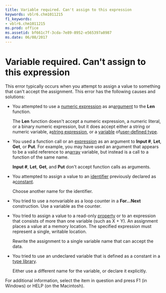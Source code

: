 ```yaml
---
title: Variable required. Can't assign to this expression
keywords: vblr6.chm1011215
f1_keywords:
- vblr6.chm1011215
ms.prod: office
ms.assetid: bf661c7f-3cda-7e89-8952-e565397a8987
ms.date: 06/08/2017
---
```



# Variable required. Can't assign to this expression

This error typically occurs when you attempt to assign a value to something that can't accept the assignment. This error has the following causes and solutions:



- You attempted to use a [numeric expression](../../Glossary/vbe-glossary.md) as an[argument](../../Glossary/vbe-glossary.md) to the **Len** function.
    
    The  **Len** function doesn't accept a numeric expression, a numeric literal, or a binary numeric expression, but it does accept either a string or numeric variable, a[string expression](../../Glossary/vbe-glossary.md), or a [variable](../../Glossary/vbe-glossary.md) of[user-defined type](../../Glossary/vbe-glossary.md).
    
- You used a function call or an [expression](../../Glossary/vbe-glossary.md) as an argument to **Input #**, **Let**, **Get**, or **Put**. For example, you may have used an argument that appears to be a valid reference to an[array](../../Glossary/vbe-glossary.md) variable, but instead is a call to a function of the same name.
    
     **Input #**, **Let**, **Get**, and **Put** don't accept function calls as arguments.
    
- You attempted to assign a value to an [identifier](../../Glossary/vbe-glossary.md) previously declared as a[constant](../../Glossary/vbe-glossary.md).
    
    Choose another name for the identifier.
    
- You tried to use a nonvariable as a loop counter in a  **For...Next** construction. Use a variable as the counter.
    
- You tried to assign a value to a read-only [property](../../Glossary/vbe-glossary.md) or to an expression that consists of more than one variable (such as X + Y). An assignment places a value at a memory location. The specified expression must represent a single, writable location.
    
    Rewrite the assignment to a single variable name that can accept the data.
    
- You tried to use an undeclared variable that is defined as a constant in a [type library](../../Glossary/vbe-glossary.md).
    
    Either use a different name for the variable, or declare it explicitly.
    

For additional information, select the item in question and press F1 (in Windows) or HELP (on the Macintosh).

